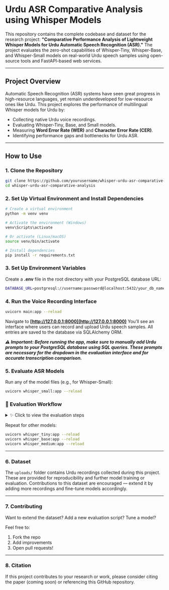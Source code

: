 # Urdu ASR Comparative Analysis using Whisper Models

This repository contains the complete codebase and dataset for the research project: **"Comparative Performance Analysis of Lightweight Whisper Models for Urdu Automatic Speech Recognition (ASR)."**
The project evaluates the zero-shot capabilities of Whisper-Tiny, Whisper-Base, and Whisper-Small models on real-world Urdu speech samples using open-source tools and FastAPI-based web services.

---

## Project Overview

Automatic Speech Recognition (ASR) systems have seen great progress in high-resource languages, yet remain underdeveloped for low-resource ones like Urdu. This project explores the performance of multilingual Whisper models for Urdu by:

* Collecting native Urdu voice recordings.
* Evaluating Whisper-Tiny, Base, and Small models.
* Measuring **Word Error Rate (WER)** and **Character Error Rate (CER)**.
* Identifying performance gaps and bottlenecks for Urdu ASR.

---

## How to Use

### 1. Clone the Repository

```bash
git clone https://github.com/yourusername/whisper-urdu-asr-comparative-analysis.git
cd whisper-urdu-asr-comparative-analysis
```

### 2. Set Up Virtual Environment and Install Dependencies

```bash
# Create a virtual environment
python -m venv venv

# Activate the environment (Windows)
venv\Scripts\activate

# Or activate (Linux/macOS)
source venv/bin/activate

# Install dependencies
pip install -r requirements.txt
```

### 3. Set Up Environment Variables

Create a **.env** file in the root directory with your PostgreSQL database URL:

```bash
DATABASE_URL=postgresql://username:password@localhost:5432/your_db_name
```

### 4. Run the Voice Recording Interface

```bash
uvicorn main:app --reload
```

Navigate to **[http://127.0.0.1:8000](http://127.0.0.1:8000)**
You’ll see an interface where users can record and upload Urdu speech samples. All entries are saved to the database via SQLAlchemy ORM.

***⚠️ Important: Before running the app, make sure to manually add Urdu prompts to your PostgreSQL database using SQL queries. These prompts are necessary for the dropdown in the evaluation interface and for accurate transcription comparison.***

### 5. Evaluate ASR Models

Run any of the model files (e.g., for Whisper-Small):

```bash
uvicorn whisper_small:app --reload
```

### 🧪 Evaluation Workflow

<details>
<summary>✨ Click to view the evaluation steps</summary>

> ⚠️ **Note:** You must manually insert Urdu prompts into the database before using the evaluation system. This can be done using SQL queries directly on your PostgreSQL instance. Without prompt entries, the dropdown menu will appear empty.

#### Step-by-Step Guide:

1. **Start the FastAPI Interface**
   Navigate to `http://localhost:8000` to access the frontend.

2. **Select a Prompt**
   Use the dropdown menu to choose from predefined Urdu prompts. These sentences are used as ground truth for ASR evaluation.

3. **Upload Your Recording**
   Choose your Urdu audio file recorded against the selected prompt. Supported formats: `.wav`, `.mp3`, `.m4a` (automatically converted if needed).

4. **Submit for Evaluation**
   Once submitted, the system will:

   * Transcribe the audio using the selected Whisper model
   * Compare the transcription with the selected prompt
   * Calculate:

     * 🟢 **Word Error Rate (WER)** — Measures word-level mistakes
     * 🟢 **Character Error Rate (CER)** — Measures character-level mistakes

5. **Review Feedback**
   Get instant evaluation feedback shown on the results page, with:

   * Highlighted errors (optional enhancement)
   * Accuracy percentages

6. **Manual Logging / Exporting**
   Results are also stored locally in CSV files (`log.csv`) for manual review or future export.

   * Format: `filename, prompt_key, ground_truth, transcription, WER, CER`

7. **Compare Across Models**
   Repeat the above steps using different Whisper variants to benchmark performance.

</details>

Repeat for other models:

```bash
uvicorn whisper_tiny:app --reload
uvicorn whisper_base:app --reload
uvicorn whisper_medium:app --reload
```

---

### 6. Dataset

The `uploads/` folder contains Urdu recordings collected during this project. These are provided for reproducibility and further model training or evaluation. Contributions to this dataset are encouraged — extend it by adding more recordings and fine-tune models accordingly.

---

### 7. Contributing

Want to extend the dataset? Add a new evaluation script? Tune a model?

Feel free to:

1. Fork the repo
2. Add improvements
3. Open pull requests!

---

### 8. Citation

If this project contributes to your research or work, please consider citing the paper (coming soon) or referencing this GitHub repository.


